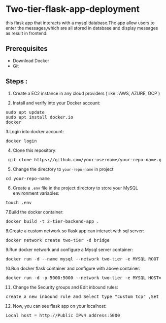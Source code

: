 # Two-tier-flask-app-deployment

this flask app that interacts with a mysql database.The app allow users to enter the messages,which are all stored in database and display messages as result in frontend.

## Prerequisites
 - Download Docker
 - Git

## Steps :
1. Create a EC2 instance in any cloud providers ( like.. AWS, AZURE, GCP )

2. Install and verify into your Docker account:
<pre>sudo apt update
sudo apt install docker.io
docker</pre>

3.Login into docker account:
<pre>docker login</pre>

4. Clone this repository:
<pre> git clone https://github.com/your-username/your-repo-name.git </pre>

5. Change the directory to ` your-repo-name ` in project
<pre>cd your-repo-name</pre>

6. Create a `.env` file in the project directory to store your MySQL environment variables:
<pre>touch .env</pre>

7.Build the docker container:
<pre>docker build -t 2-tier-backend-app .</pre>

8.Create a custom network so flask app can interact with sql server:
<pre>docker network create two-tier -d bridge</pre>

9.Run docker network and configure a Mysql server container:
<pre>docker run -d --name mysql --network two-tier -e MYSQL_ROOT_PASSWORD=root -e MYSQL_DATABASE=devops mysql</pre>

10.Run docker flask container and configure with above container:
<pre>docker run -d -p 5000:5000 --network two-tier -e MYSQL_HOST=mysql -e MYSQL_USER=root -e MYSQL_PASSWORD=root -e MYSQL_DB=devops two-tier-backend:latest</pre>

11. Change the Security groups and Edit inbound rules:
<pre>create a new inbound rule and Select type "custom tcp" ,Set port range "5000" ,Set source "anywhere" and save rule. </pre>

12. Now, you can see flask app on your localhost:
<pre>Local host = http://Public IPv4 address:5000</pre>
